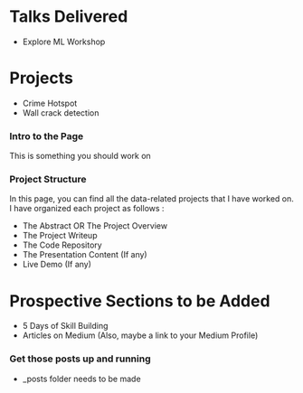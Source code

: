 # Talks Delivered
- Explore ML Workshop

# Projects
- Crime Hotspot
- Wall crack detection

### Intro to the Page
This is something you should work on

### Project Structure
In this page, you can find all the data-related projects that I have worked on. I have organized each project as follows :
- The Abstract OR The Project Overview
- The Project Writeup
- The Code Repository
- The Presentation Content (If any)
- Live Demo (If any)

# Prospective Sections to be Added
- 5 Days of Skill Building
- Articles on Medium (Also, maybe a link to your Medium Profile)

### Get those posts up and running
- _posts folder needs to be made
